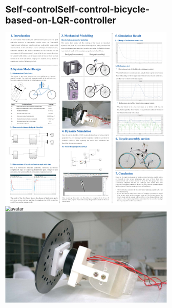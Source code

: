 # Self-controlSelf-control-bicycle-based-on-LQR-controller
![avatar](https://github.com/Digitalguy-Alan/Self-controlSelf-control-bicycle-based-on-LQR-controller/blob/master/Poster.jpg)
![avatar](https://github.com/Digitalguy-Alan/Self-controlSelf-control-bicycle-based-on-LQR-controller/blob/master/Bicycle.JPG)
![avatar](https://github.com/Digitalguy-Alan/Self-controlSelf-control-bicycle-based-on-LQR-controller/blob/master/Connection.jpg)

